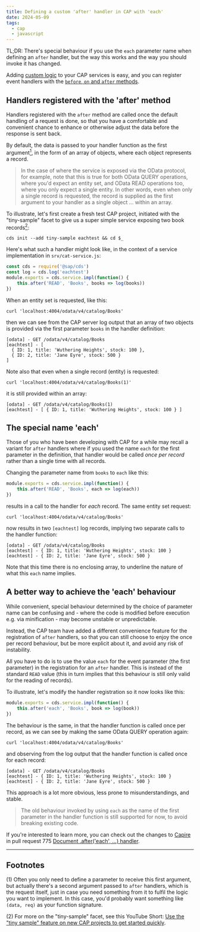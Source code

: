 ```yaml
---
title: Defining a custom 'after' handler in CAP with 'each'
date: 2024-05-09
tags:
  - cap
  - javascript
---
```

TL;DR: There's special behaviour if you use the `each` parameter name when defining an `after` handler, but the way this works and the way you should invoke it has changed.

Adding [custom logic](https://cap.cloud.sap/docs/get-started/in-a-nutshell#adding-custom-logic) to your CAP services is easy, and you can register event handlers with the [`before`, `on` and `after` methods](https://cap.cloud.sap/docs/node.js/core-services#srv-on-before-after). 

## Handlers registered with the 'after' method

Handlers registered with the `after` method are called once the default handling of a request is done, so that you have a comfortable and convenient chance to enhance or otherwise adjust the data before the response is sent back.

By default, the data is passed to your handler function as the first argument[<sup>1</sup>](#footnotes), in the form of an array of objects, where each object represents a record.

> In the case of where the service is exposed via the OData protocol, for example, note that this is true for both OData QUERY operations, where you'd expect an entity set, and OData READ operations too, where you only expect a single entity. In other words, even when only a single record is requested, the record is supplied as the first argument to your handler as a single object ... within an array.

To illustrate, let's first create a fresh test CAP project, initiated with the "tiny-sample" facet to give us a super simple service exposing two book records[<sup>2</sup>](#footnotes):

```shell
cds init --add tiny-sample eachtest && cd $_
```

Here's what such a handler might look like, in the context of a service implementation in `srv/cat-service.js`:

```javascript
const cds = require('@sap/cds')
const log = cds.log('eachtest')
module.exports = cds.service.impl(function() {
    this.after('READ', 'Books', books => log(books))
})
```

When an entity set is requested, like this:

```shell
curl 'localhost:4004/odata/v4/catalog/Books'
```

then we can see from the CAP server log output that an array of two objects is provided via the first parameter `books` in the handler definition:

```log
[odata] - GET /odata/v4/catalog/Books
[eachtest] - [
  { ID: 1, title: 'Wuthering Heights', stock: 100 },
  { ID: 2, title: 'Jane Eyre', stock: 500 }
]
```

Note also that even when a single record (entity) is requested:

```shell
curl 'localhost:4004/odata/v4/catalog/Books(1)'
```

it is still provided within an array:

```log
[odata] - GET /odata/v4/catalog/Books(1)
[eachtest] - [ { ID: 1, title: 'Wuthering Heights', stock: 100 } ]
```

## The special name 'each' 

Those of you who have been developing with CAP for a while may recall a variant for `after` handlers where if you used the name `each` for the first parameter in the definition, that handler would be called _once per record_ rather than a single time with all records.

Changing the parameter name from `books` to `each` like this:

```javascript
module.exports = cds.service.impl(function() {
    this.after('READ', 'Books', each => log(each))
})
```

results in a call to the handler for _each_ record. The same entity set request:

```shell
curl 'localhost:4004/odata/v4/catalog/Books'
```

now results in two `[eachtest]` log records, implying two separate calls to the handler function:

```log
[odata] - GET /odata/v4/catalog/Books
[eachtest] - { ID: 1, title: 'Wuthering Heights', stock: 100 }
[eachtest] - { ID: 2, title: 'Jane Eyre', stock: 500 }
```

Note that this time there is no enclosing array, to underline the nature of what this `each` name implies.

## A better way to achieve the 'each' behaviour

While convenient, special behaviour determined by the choice of parameter name can be confusing and - where the code is modified before execution e.g. via minification - may become unstable or unpredictable.

Instead, the CAP team have added a different convenience feature for the registration of `after` handlers, so that you can still choose to enjoy the once per record behaviour, but be more explicit about it, and avoid any risk of instability.

All you have to do is to use the value `each` for the event parameter (the first parameter) in the registration for an `after` handler. This is instead of the standard `READ` value (this in turn implies that this behaviour is still only valid for the reading of records).

To illustrate, let's modify the handler registration so it now looks like this:

```javascript
module.exports = cds.service.impl(function() {
    this.after('each', 'Books', book => log(book))
})
```

The behaviour is the same, in that the handler function is called once per record, as we can see by making the same OData QUERY operation again:

```shell
curl 'localhost:4004/odata/v4/catalog/Books'
```

and observing from the log output that the handler function is called once for each record:

```log
[odata] - GET /odata/v4/catalog/Books
[eachtest] - { ID: 1, title: 'Wuthering Heights', stock: 100 }
[eachtest] - { ID: 2, title: 'Jane Eyre', stock: 500 }
```

This approach is a lot more obvious, less prone to misunderstandings, and stable.

> The old behaviour invoked by using `each` as the name of the first parameter in the handler function is still supported for now, to avoid breaking existing code.

If you're interested to learn more, you can check out the changes to [Capire](https://cap.cloud.sap/docs/) in pull request 775 [Document .after('each', ...) handler](https://github.com/cap-js/docs/pull/775).

---
<a name="footnotes"></a>
## Footnotes

(1) Often you only need to define a parameter to receive this first argument, but actually there's a second argument passed to `after` handlers, which is the request itself, just in case you need something from it to fulfil the logic you want to implement. In this case, you'd probably want something like `(data, req)` as your function signature.

(2) For more on the "tiny-sample" facet, see this YouTube Short: [Use the "tiny sample" feature on new CAP projects to get started quickly](https://www.youtube.com/shorts/yrzcoU6Ge3k).
